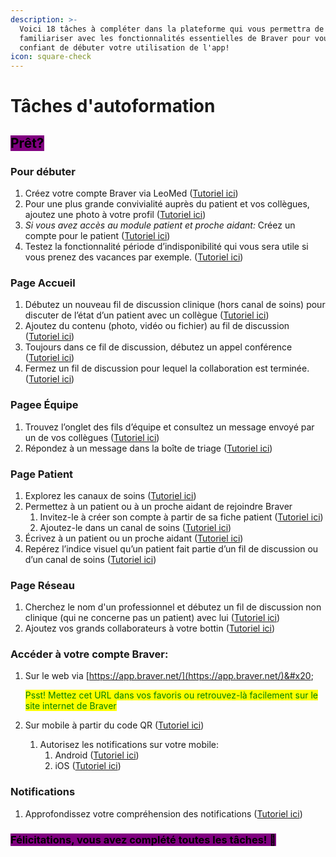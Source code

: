 ```yaml
---
description: >-
  Voici 18 tâches à compléter dans la plateforme qui vous permettra de vous
  familiariser avec les fonctionnalités essentielles de Braver pour vous sentir
  confiant de débuter votre utilisation de l'app!
icon: square-check
---
```


# Tâches d'autoformation

## <mark style="background-color:purple;">Prêt?</mark>

### Pour débuter

1. Créez votre compte Braver via LeoMed ([Tutoriel ici](https://braver.notion.site/Cr-ation-de-compte-professionnel-via-Leomed-73ea0fd99fb14a6d831af58172368cf7?pvs=4))
2. Pour une plus grande convivialité auprès du patient et vos collègues, ajoutez une photo à votre profil ([Tutoriel ici](https://braver.notion.site/Modifier-son-profil-Photo-et-texte-de-pr-sentation-eabd15f6dcf74504a8add0ef9f16b220?pvs=4))
3. _Si vous avez accès au module patient et proche aidant:_ Créez un compte pour le patient ([Tutoriel ici](https://braver.notion.site/Cr-er-un-compte-patient-via-Leomed-f27081295fe94e8497263472554af79f?pvs=4))
4. Testez la fonctionnalité période d’indisponibilité qui vous sera utile si vous prenez des vacances par exemple. ([Tutoriel ici](https://braver.notion.site/R-gler-son-horaire-de-disponibilit-s-et-ses-p-riodes-d-indisponibilit-df45ec369cc14ce0905b1af0edc17a89?pvs=4))

### Page Accueil

1. Débutez un nouveau fil de discussion clinique (hors canal de soins) pour discuter de l’état d’un patient avec un collègue ([Tutoriel ici](https://braver.notion.site/Cr-er-un-nouveau-fil-de-discussion-clinique-7ad59485c1ab4dc6ae899eb4de37e1f2?pvs=4))
2. Ajoutez du contenu (photo, vidéo ou fichier) au fil de discussion ([Tutoriel ici](https://braver.notion.site/Ajouter-un-fichier-une-photo-ou-une-vid-o-un-fil-de-discussion-35b4b3a27dfc4b2e9f2ef8b749231bcf?pvs=4))
3. Toujours dans ce fil de discussion, débutez un appel conférence ([Tutoriel ici](https://braver.notion.site/Lancer-et-quitter-un-appel-conf-rence-f311544bfa5c46aa90429138403fdef5?pvs=4))
4. Fermez un fil de discussion pour lequel la collaboration est terminée. ([Tutoriel ici](https://braver.notion.site/Fermer-une-discussion-et-exporter-un-fil-de-discussion-en-PDF-5a4acb97f59a4230aa29d526230012e2?pvs=4))

### Pagee Équipe

1. Trouvez l’onglet des fils d’équipe et consultez un message envoyé par un de vos collègues ([Tutoriel ici](https://braver.notion.site/Comprendre-les-fils-d-quipe-e4883af7595e493fbdd76e2c95f648c2?pvs=4))
2. Répondez à un message dans la boîte de triage ([Tutoriel ici](https://braver.notion.site/Comprendre-la-bo-te-de-triage-aa537a55f418472996ebbb2f80ea5a33?pvs=4))

### Page Patient

1. Explorez les canaux de soins ([Tutoriel ici](https://braver.notion.site/Survol-des-canaux-de-soins-bc60054682e4492287ef4903c143f8ea))
2. Permettez à un patient ou à un proche aidant de rejoindre Braver
   1. Invitez-le à créer son compte à partir de sa fiche patient ([Tutoriel ici](https://braver.notion.site/Inviter-un-patient-ou-un-proche-aidant-rejoindre-Braver-c19b54f6cdda43cda0b8487ce192976e))
   2. Ajoutez-le dans un canal de soins ([Tutoriel ici](https://braver.notion.site/Ajouter-un-patient-ou-un-proche-aidant-un-nouveau-canal-de-soins-087360cef45940d0bc19e2d66f7c673d))
3. Écrivez à un patient ou un proche aidant ([Tutoriel ici](https://braver.notion.site/Clavarder-avec-un-patient-ou-un-proche-aidant-0f9e280a673d47108f013e354f8a7334))
4. Repérez l’indice visuel qu’un patient fait partie d’un fil de discussion ou d’un canal de soins ([Tutoriel ici](https://braver.notion.site/Rep-rer-la-pr-sence-du-patient-et-du-proche-aidant-13f7fd6f0ba1477295e81ae720c4a6af?pvs=4))

### Page Réseau

1. Cherchez le nom d'un professionnel et débutez un fil de discussion non clinique (qui ne concerne pas un patient) avec lui ([Tutoriel ici](https://braver.notion.site/Cr-er-un-nouveau-fil-de-discussion-non-clinique-620135443a4f4112893f53edb3ca63b3?pvs=4))
2. Ajoutez vos grands collaborateurs à votre bottin ([Tutoriel ici](https://braver.notion.site/Ajouter-un-contact-votre-bottin-9e8bc150c8be4ffda5574fa121595a1b?pvs=4))

### Accéder à votre compte Braver:&#x20;

1.  Sur le web via [https://app.braver.net/](https://app.braver.net/)&#x20;

    <mark style="color:green;">Psst! Mettez cet URL dans vos favoris ou retrouvez-là facilement sur le site internet de Braver</mark>
2. Sur mobile à partir du code QR ([Tutoriel ici](https://braver.notion.site/Acc-der-Braver-sur-mobile-via-compte-QR-Web-771c20c7e6034bcd84e7e875e7c68310?pvs=4))
   1. Autorisez les notifications sur votre mobile:
      1. Android ([Tutoriel ici](https://braver.notion.site/Activer-les-notifications-sur-appareils-mobiles-Android-641de6c766b745c789b2d00f2ee11a6f))
      2. iOS ([Tutoriel ici](https://braver.notion.site/Activer-les-notifications-sur-appareils-mobiles-iOS-7581409f18bf4d1fa250fae16d11d063))

### Notifications

1. Approfondissez votre compréhension des notifications ([Tutoriel ici](https://braver.notion.site/Comprendre-les-notifications-72ca3fb5b4884a7e86931f589f5f055d?pvs=4))

### <mark style="background-color:purple;">Félicitations, vous avez complété toutes les tâches! 🎉</mark>
